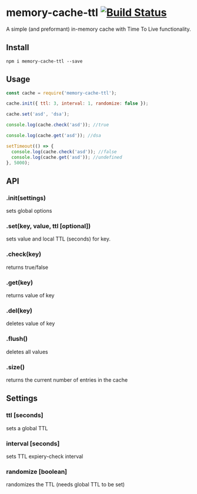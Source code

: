 # memory-cache-ttl [![Build Status](https://travis-ci.org/tiborv/memory-cache-ttl.svg?branch=master)](https://travis-ci.org/tiborv/memory-cache-ttl)

A simple (and preformant) in-memory cache with Time To Live functionality.

## Install

    npm i memory-cache-ttl --save

## Usage

```javascript
const cache = require('memory-cache-ttl');

cache.init({ ttl: 3, interval: 1, randomize: false });

cache.set('asd', 'dsa');

console.log(cache.check('asd')); //true

console.log(cache.get('asd')); //dsa

setTimeout(() => {
  console.log(cache.check('asd')); //false
  console.log(cache.get('asd')); //undefined
}, 5000);

```

## API
### .init(settings)
  sets global options

### .set(key, value, ttl [optional])
  sets value and local TTL (seconds) for key.

### .check(key)
  returns true/false

### .get(key)
  returns value of key

### .del(key)
  deletes value of key

### .flush()
  deletes all values

### .size()
  returns the current number of entries in the cache

## Settings
### ttl [seconds]
  sets a global TTL

### interval [seconds]
  sets TTL expiery-check interval

### randomize [boolean]
  randomizes the TTL (needs global TTL to be set)
